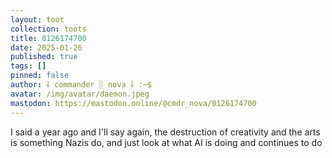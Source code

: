 ```yaml
---
layout: toot
collection: toots
title: 0126174700
date: 2025-01-26
published: true
tags: []
pinned: false
author: ⸸ commander ░ nova ⸸ :~$
avatar: /img/avatar/daemon.jpeg
mastodon: https://mastodon.online/@cmdr_nova/0126174700
---
```


I said a year ago and I'll say again, the destruction of creativity and the arts is something Nazis do, and just look at what AI is doing and continues to do
